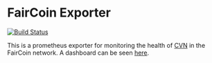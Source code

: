 # FairCoin Exporter

[![Build Status](https://travis-ci.org/mmoya/faircoin_exporter.svg)](https://travis-ci.org/mmoya/faircoin_exporter)

This is a prometheus exporter for monitoring the health of [CVN][1] in the
FairCoin network. A dashboard can be seen [here][2].


[1]: https://github.com/faircoin/faircoin/blob/master/doc/CVN-operators-guide.md
[2]: https://dashboard.faircoin.io/dashboard/db/faircoin-cvn
